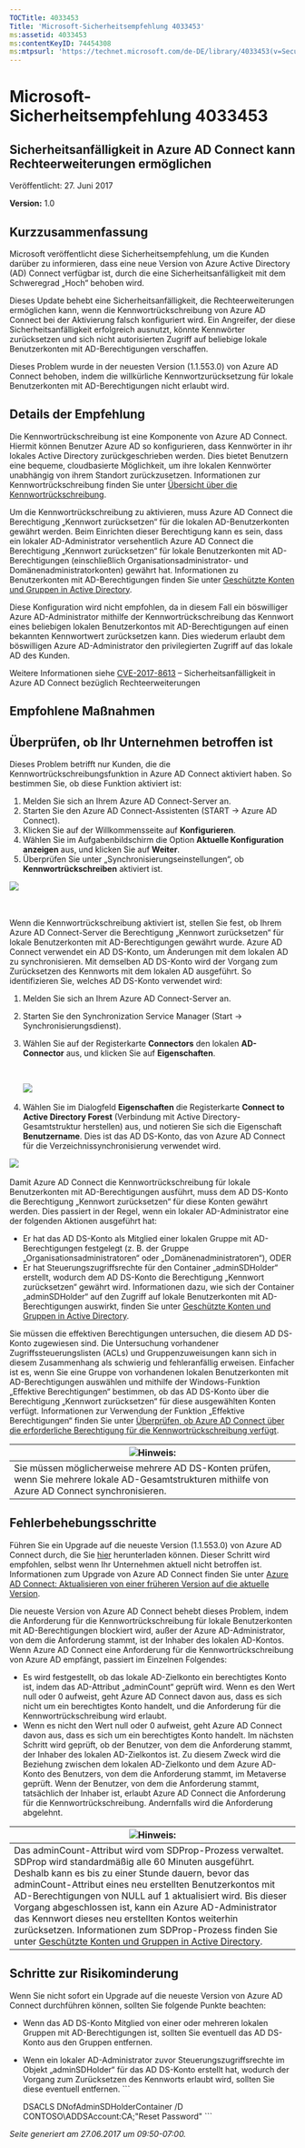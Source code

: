 ```yaml
---
TOCTitle: 4033453
Title: 'Microsoft-Sicherheitsempfehlung 4033453'
ms:assetid: 4033453
ms:contentKeyID: 74454308
ms:mtpsurl: 'https://technet.microsoft.com/de-DE/library/4033453(v=Security.10)'
---
```


Microsoft-Sicherheitsempfehlung 4033453
=======================================

Sicherheitsanfälligkeit in Azure AD Connect kann Rechteerweiterungen ermöglichen
--------------------------------------------------------------------------------

Veröffentlicht: 27. Juni 2017

**Version:** 1.0

Kurzzusammenfassung
-------------------

<span id="sectionToggle0"></span>
Microsoft veröffentlicht diese Sicherheitsempfehlung, um die Kunden darüber zu informieren, dass eine neue Version von Azure Active Directory (AD) Connect verfügbar ist, durch die eine Sicherheitsanfälligkeit mit dem Schweregrad „Hoch“ behoben wird.

Dieses Update behebt eine Sicherheitsanfälligkeit, die Rechteerweiterungen ermöglichen kann, wenn die Kennwortrückschreibung von Azure AD Connect bei der Aktivierung falsch konfiguriert wird. Ein Angreifer, der diese Sicherheitsanfälligkeit erfolgreich ausnutzt, könnte Kennwörter zurücksetzen und sich nicht autorisierten Zugriff auf beliebige lokale Benutzerkonten mit AD-Berechtigungen verschaffen.

Dieses Problem wurde in der neuesten Version (1.1.553.0) von Azure AD Connect behoben, indem die willkürliche Kennwortzurücksetzung für lokale Benutzerkonten mit AD-Berechtigungen nicht erlaubt wird.

Details der Empfehlung
----------------------

<span id="sectionToggle1"></span>
Die Kennwortrückschreibung ist eine Komponente von Azure AD Connect. Hiermit können Benutzer Azure AD so konfigurieren, dass Kennwörter in ihr lokales Active Directory zurückgeschrieben werden. Dies bietet Benutzern eine bequeme, cloudbasierte Möglichkeit, um ihre lokalen Kennwörter unabhängig von ihrem Standort zurückzusetzen. Informationen zur Kennwortrückschreibung finden Sie unter [Übersicht über die Kennwortrückschreibung](https://docs.microsoft.com/de-de/azure/active-directory/active-directory-passwords-writeback).

Um die Kennwortrückschreibung zu aktivieren, muss Azure AD Connect die Berechtigung „Kennwort zurücksetzen“ für die lokalen AD-Benutzerkonten gewährt werden. Beim Einrichten dieser Berechtigung kann es sein, dass ein lokaler AD-Administrator versehentlich Azure AD Connect die Berechtigung „Kennwort zurücksetzen“ für lokale Benutzerkonten mit AD-Berechtigungen (einschließlich Organisationsadministrator- und Domänenadministratorkonten) gewährt hat. Informationen zu Benutzerkonten mit AD-Berechtigungen finden Sie unter [Geschützte Konten und Gruppen in Active Directory](https://docs.microsoft.com/de-de/windows-server/identity/ad-ds/plan/security-best-practices/appendix-c--protected-accounts-and-groups-in-active-directory).

Diese Konfiguration wird nicht empfohlen, da in diesem Fall ein böswilliger Azure AD-Administrator mithilfe der Kennwortrückschreibung das Kennwort eines beliebigen lokalen Benutzerkontos mit AD-Berechtigungen auf einen bekannten Kennwortwert zurücksetzen kann. Dies wiederum erlaubt dem böswilligen Azure AD-Administrator den privilegierten Zugriff auf das lokale AD des Kunden.

Weitere Informationen siehe [CVE-2017-8613](https://cve.mitre.org/cgi-bin/cvename.cgi?name=cve-2017-8613) – Sicherheitsanfälligkeit in Azure AD Connect bezüglich Rechteerweiterungen

Empfohlene Maßnahmen
--------------------

<span id="sectionToggle2"></span>
**Überprüfen, ob Ihr Unternehmen betroffen ist**
------------------------------------------------

Dieses Problem betrifft nur Kunden, die die Kennwortrückschreibungsfunktion in Azure AD Connect aktiviert haben. So bestimmen Sie, ob diese Funktion aktiviert ist:

1.  Melden Sie sich an Ihrem Azure AD Connect-Server an.
2.  Starten Sie den Azure AD Connect-Assistenten (START → Azure AD Connect).
3.  Klicken Sie auf der Willkommensseite auf **Konfigurieren**.
4.  Wählen Sie im Aufgabenbildschirm die Option **Aktuelle Konfiguration anzeigen** aus, und klicken Sie auf **Weiter**.
5.  Überprüfen Sie unter „Synchronisierungseinstellungen“, ob **Kennwortrückschreiben** aktiviert ist.

![](../../images/Mt803213.EB9A43C32235251CEBA30763CA023255(de-DE,Security.10).png) 

 

Wenn die Kennwortrückschreibung aktiviert ist, stellen Sie fest, ob Ihrem Azure AD Connect-Server die Berechtigung „Kennwort zurücksetzen“ für lokale Benutzerkonten mit AD-Berechtigungen gewährt wurde. Azure AD Connect verwendet ein AD DS-Konto, um Änderungen mit dem lokalen AD zu synchronisieren. Mit demselben AD DS-Konto wird der Vorgang zum Zurücksetzen des Kennworts mit dem lokalen AD ausgeführt. So identifizieren Sie, welches AD DS-Konto verwendet wird:

1.  Melden Sie sich an Ihrem Azure AD Connect-Server an.
2.  Starten Sie den Synchronization Service Manager (Start → Synchronisierungsdienst).
3.  Wählen Sie auf der Registerkarte **Connectors** den lokalen **AD-Connector** aus, und klicken Sie auf **Eigenschaften**.

     

    ![](../../images/Mt803213.DB61E87568D302355369B23FC0475F46(de-DE,Security.10).png) 

4.  Wählen Sie im Dialogfeld **Eigenschaften** die Registerkarte **Connect to Active Directory Forest** (Verbindung mit Active Directory-Gesamtstruktur herstellen) aus, und notieren Sie sich die Eigenschaft **Benutzername**. Dies ist das AD DS-Konto, das von Azure AD Connect für die Verzeichnissynchronisierung verwendet wird.

![](../../images/Mt803213.BD84BA8E1D6EF8D03644EA75D5C15A1C(de-DE,Security.10).png) 

Damit Azure AD Connect die Kennwortrückschreibung für lokale Benutzerkonten mit AD-Berechtigungen ausführt, muss dem AD DS-Konto die Berechtigung „Kennwort zurücksetzen“ für diese Konten gewährt werden. Dies passiert in der Regel, wenn ein lokaler AD-Administrator eine der folgenden Aktionen ausgeführt hat:

-   Er hat das AD DS-Konto als Mitglied einer lokalen Gruppe mit AD-Berechtigungen festgelegt (z. B. der Gruppe „Organisationsadministratoren“ oder „Domänenadministratoren“), ODER
-   Er hat Steuerungszugriffsrechte für den Container „adminSDHolder“ erstellt, wodurch dem AD DS-Konto die Berechtigung „Kennwort zurücksetzen“ gewährt wird. Informationen dazu, wie sich der Container „adminSDHolder“ auf den Zugriff auf lokale Benutzerkonten mit AD-Berechtigungen auswirkt, finden Sie unter [Geschützte Konten und Gruppen in Active Directory](https://docs.microsoft.com/de-de/windows-server/identity/ad-ds/plan/security-best-practices/appendix-c--protected-accounts-and-groups-in-active-directory).

Sie müssen die effektiven Berechtigungen untersuchen, die diesem AD DS-Konto zugewiesen sind. Die Untersuchung vorhandener Zugriffssteuerungslisten (ACLs) und Gruppenzuweisungen kann sich in diesem Zusammenhang als schwierig und fehleranfällig erweisen. Einfacher ist es, wenn Sie eine Gruppe von vorhandenen lokalen Benutzerkonten mit AD-Berechtigungen auswählen und mithilfe der Windows-Funktion „Effektive Berechtigungen“ bestimmen, ob das AD DS-Konto über die Berechtigung „Kennwort zurücksetzen“ für diese ausgewählten Konten verfügt. Informationen zur Verwendung der Funktion „Effektive Berechtigungen“ finden Sie unter [Überprüfen, ob Azure AD Connect über die erforderliche Berechtigung für die Kennwortrückschreibung verfügt](https://docs.microsoft.com/de-de/azure/active-directory/active-directory-passwords-troubleshoot).

| <img src="../../images/Mt803213.note(de-DE,Security.10).gif" class="note" />Hinweis:                                       |
|---------------------------------------------------------------------------------------------------------------------------------------------------|
| Sie müssen möglicherweise mehrere AD DS-Konten prüfen, wenn Sie mehrere lokale AD-Gesamtstrukturen mithilfe von Azure AD Connect synchronisieren. |

Fehlerbehebungsschritte
-----------------------

Führen Sie ein Upgrade auf die neueste Version (1.1.553.0) von Azure AD Connect durch, die Sie [hier](https://www.microsoft.com/en-us/download/details.aspx?id=47594) herunterladen können. Dieser Schritt wird empfohlen, selbst wenn Ihr Unternehmen aktuell nicht betroffen ist. Informationen zum Upgrade von Azure AD Connect finden Sie unter [Azure AD Connect: Aktualisieren von einer früheren Version auf die aktuelle Version](https://docs.microsoft.com/de-de/azure/active-directory/connect/active-directory-aadconnect-upgrade-previous-version).

Die neueste Version von Azure AD Connect behebt dieses Problem, indem die Anforderung für die Kennwortrückschreibung für lokale Benutzerkonten mit AD-Berechtigungen blockiert wird, außer der Azure AD-Administrator, von dem die Anforderung stammt, ist der Inhaber des lokalen AD-Kontos. Wenn Azure AD Connect eine Anforderung für die Kennwortrückschreibung von Azure AD empfängt, passiert im Einzelnen Folgendes:

-   Es wird festgestellt, ob das lokale AD-Zielkonto ein berechtigtes Konto ist, indem das AD-Attribut „adminCount“ geprüft wird. Wenn es den Wert null oder 0 aufweist, geht Azure AD Connect davon aus, dass es sich nicht um ein berechtigtes Konto handelt, und die Anforderung für die Kennwortrückschreibung wird erlaubt.
-   Wenn es nicht den Wert null oder 0 aufweist, geht Azure AD Connect davon aus, dass es sich um ein berechtigtes Konto handelt. Im nächsten Schritt wird geprüft, ob der Benutzer, von dem die Anforderung stammt, der Inhaber des lokalen AD-Zielkontos ist. Zu diesem Zweck wird die Beziehung zwischen dem lokalen AD-Zielkonto und dem Azure AD-Konto des Benutzers, von dem die Anforderung stammt, im Metaverse geprüft. Wenn der Benutzer, von dem die Anforderung stammt, tatsächlich der Inhaber ist, erlaubt Azure AD Connect die Anforderung für die Kennwortrückschreibung. Andernfalls wird die Anforderung abgelehnt.

| <img src="../../images/Mt803213.note(de-DE,Security.10).gif" class="note" />Hinweis:                                                                                                                                                                                                                                                                                                                                                                                                                                                                                                                                                                                      |
|--------------------------------------------------------------------------------------------------------------------------------------------------------------------------------------------------------------------------------------------------------------------------------------------------------------------------------------------------------------------------------------------------------------------------------------------------------------------------------------------------------------------------------------------------------------------------------------------------------------------------------------------------------------------------------------------------|
| Das adminCount-Attribut wird vom SDProp-Prozess verwaltet. SDProp wird standardmäßig alle 60 Minuten ausgeführt. Deshalb kann es bis zu einer Stunde dauern, bevor das adminCount-Attribut eines neu erstellten Benutzerkontos mit AD-Berechtigungen von NULL auf 1 aktualisiert wird. Bis dieser Vorgang abgeschlossen ist, kann ein Azure AD-Administrator das Kennwort dieses neu erstellten Kontos weiterhin zurücksetzen. Informationen zum SDProp-Prozess finden Sie unter [Geschützte Konten und Gruppen in Active Directory](https://docs.microsoft.com/de-de/windows-server/identity/ad-ds/plan/security-best-practices/appendix-c--protected-accounts-and-groups-in-active-directory). |

Schritte zur Risikominderung
----------------------------

Wenn Sie nicht sofort ein Upgrade auf die neueste Version von Azure AD Connect durchführen können, sollten Sie folgende Punkte beachten:

-   Wenn das AD DS-Konto Mitglied von einer oder mehreren lokalen Gruppen mit AD-Berechtigungen ist, sollten Sie eventuell das AD DS-Konto aus den Gruppen entfernen.
-   Wenn ein lokaler AD-Administrator zuvor Steuerungszugriffsrechte im Objekt „adminSDHolder“ für das AD DS-Konto erstellt hat, wodurch der Vorgang zum Zurücksetzen des Kennworts erlaubt wird, sollten Sie diese eventuell entfernen.
        ```

    DSACLS DNofAdminSDHolderContainer /D CONTOSO\ADDSAccount:CA;"Reset Password"
        ```

*Seite generiert am 27.06.2017 um 09:50-07:00.*
